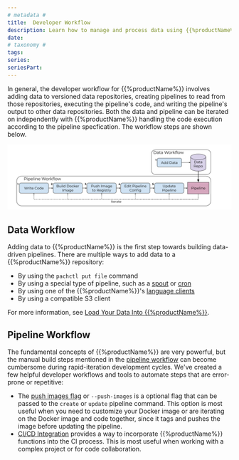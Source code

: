 ```yaml
---
# metadata # 
title:  Developer Workflow
description: Learn how to manage and process data using {{%productName%}} in your CI workflow.
date: 
# taxonomy #
tags: 
series:
seriesPart:
---
```


In general, the developer workflow for {{%productName%}} involves adding  data to versioned data repositories, creating pipelines to read from those repositories, executing the pipeline's code, and writing the pipeline's output to other data repositories.
Both the data and pipeline can be iterated on independently with {{%productName%}}
handling the code execution according to the pipeline specfication.
The workflow steps are shown below.

![Developer workflow](../../assets/images/d_steps_analysis_pipeline.svg)

## Data Workflow

Adding data to {{%productName%}} is the first step towards building data-driven pipelines. There are multiple ways to add data to a {{%productName%}} repository:

* By using the `pachctl put file` command
* By using a special type of pipeline, such as a [spout](../../concepts/pipeline-concepts/pipeline/spout/) or [cron](../../concepts/pipeline-concepts/pipeline/cron/) 
* By using one of the {{%productName%}}'s [language clients](../../reference/clients/)
* By using a compatible S3 client

For more information, see [Load Your Data Into {{%productName%}}](../basic-data-operations/load-data-into-pachyderm/).

## Pipeline Workflow

The fundamental concepts of {{%productName%}} are very powerful, but the manual build steps mentioned in the [pipeline workflow](./working-with-pipelines) can become cumbersome during rapid-iteration development cycles. We've created a few helpful developer workflows and tools to automate steps that are error-prone or repetitive:

* The [push images flag](./push-images-flag) or `--push-images` is a optional flag that can be passed to the `create` or `update` pipeline command. This option is most useful when you need to customize your Docker image or are iterating on the Docker image and code together, since it tags and pushes the image before updating the pipeline. 
* [CI/CD Integration](./ci-cd-integration) provides a way to incorporate {{%productName%}} functions into the CI process. This is most useful when working with a complex project or for code collaboration. 

